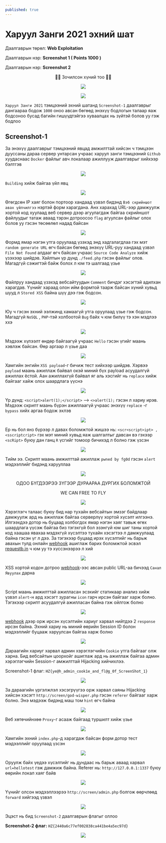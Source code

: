 ```yaml
---
published: true
---
```

# Харуул Занги 2021 эхний шат

Даалгаврын төрөл: **Web Exploitation**

Даалгаврын нэр: **Screenshot 1 ( Points 1000 )**

Даалгаврын нэр: **Screenshot 2**

<p align="center">
🐱‍💻 Зочилсон хүний тоо 🐱‍💻 
</p>
<p align="center">
  <img src="https://profile-counter.glitch.me/{2021-11-21-Haruul-Zangi-2021-First-Round-Screenshot-1-2}/count.svg">
</p>

<p align="center">
  <img src="https://raw.githubusercontent.com/fg0d/fg0d.github.io/master/photos/hzz.png">
</p>

`Харуул Занги 2021` тэмцээний эхний шатанд `Screenshot-1` даалгаврыг дангаараа бодож `1000` оноо авсан бөгөөд энэхүү бодлогын талаар яаж бодсоноо бусад багийн гишүүдтэйгээ хуваалцах нь зүйтэй болов уу гэж бодлоо

## Screenshot-1

За энэхүү даалгаврыг тэмцээний явцад амжилттай хийсэн ч тэмцээн дууссаны дараа сервер унтарсан учраас харуул занги тэмцээний `Github` хуудаснаас `Docker` файлыг авч локалаар ажиллууж даалгаврыг хийхээр бэлтгэв

<p align="center">
  <img src="https://raw.githubusercontent.com/fg0d/fg0d.github.io/master/photos/screenshot/docker-1.PNG">
</p>

`Building` хийж байгаа үйл явц

<p align="center">
  <img src="https://raw.githubusercontent.com/fg0d/fg0d.github.io/master/photos/screenshot/docker-2.PNG">
</p>

Өгөгдсөн IP хаяг болон портоор хандаад үзвэл бидэнд `Вэб скрийншот авах үйлчилгээ` нэртэй форм харагдана. Анх харахад URL-ээр дамжуулж хортой код хуулаад веб сервер дээр агуулагдаж байгаа скрийншот файлуудыг татаж аваад тэрэн дотроосоо `flag` агуулсан файлыг олох болов уу гэсэн төсөөлөл надад байсан  

<p align="center">
  <img src="https://raw.githubusercontent.com/fg0d/fg0d.github.io/master/photos/screenshot/screen.PNG">
</p>

Формд ямар нэгэн утга оруулаад үзэхэд энд хадгалагдлаа гэх мэт `random generate URL` өгч байсан бөгөөд энэхүү URL-руу хандаад үзвэл `File Not Found` алдааг өгч байсан учраас `Source Code Analyze` хийж үзэхээр шийдэв. Хайлтын үр дүнд `./feed.php` гэсэн файлыг олов. Магадгүй сэжигтэй байж болох л юм тэ шалгаад үзье

<p align="center">
  <img src="https://raw.githubusercontent.com/fg0d/fg0d.github.io/master/photos/screenshot/screen-2.PNG">
</p>

Файлруу хандаад үзэхэд вебсайтуудын `Comment` бичдэг хэсэгтэй адилхан харагдав. Үүнийг хараад олон ийм формтой таарж байсан хүний хувьд шууд л `Stored XSS` байна шүү дээ гэж бодсон.

<p align="center">
  <img src="https://raw.githubusercontent.com/fg0d/fg0d.github.io/master/photos/screenshot/screen-3.PNG">
</p>

Юу ч гэсэн эхний ээлжинд хамаагүй утга оруулаад үзье гэж бодсон. Магадгүй `NoSQL` , `PHP`-тэй холбоотой `Bug` байх ч юм билүү тэ хэн мэдлээ ххэ

<p align="center">
  <img src="https://raw.githubusercontent.com/fg0d/fg0d.github.io/master/photos/screenshot/screen-4.PNG">
</p>

Мэдээж хүлээлт өндөр байгаагүй учраас `Hello` гэсэн үгийг маань хэвлэж байсан. Өөр аргаар л үзье даа

<p align="center">
  <img src="https://raw.githubusercontent.com/fg0d/fg0d.github.io/master/photos/screenshot/screen-5.PNG">
</p>

Хамгийн энгийн `XSS payload`-г бичиж тест хийхээр шийдэв. Хэрвээ `payload` маань ажиллаж байвал окэй миний бүх payload асуудалгүй ажиллах ёстой. Аан ажиллахгүй байвал яг аль хэсгийг нь `replace` хийж байгааг хайж олох шаардлага үүснэ

<p align="center">
  <img src="https://raw.githubusercontent.com/fg0d/fg0d.github.io/master/photos/screenshot/screen-6.PNG">
</p>

Үр дүнд: `<script>alert(1);</script>` --> `<>alert(1);` гэсэн л хариу ирэв. Мэдээж скрипт маань бүрэн ажиллаагүй учраас энэхүү `replace` -г `bypass` хийх аргаа бодож эхлэв

<p align="center">
  <img src="https://raw.githubusercontent.com/fg0d/fg0d.github.io/master/photos/screenshot/screen-7.PNG">
</p>

Ер нь бол янз бүрээр л давах боломжтой жишээ нь: `<scr<script>ipt> , <sscriptcript>` гэх мэт миний хувьд яаж шалгалтыг давсан вэ гэхээр `<scRipt>` буюу дан ганц `R` үсгийг томоор бичихэд л болно гэж үзсэн

<p align="center">
  <img src="https://raw.githubusercontent.com/fg0d/fg0d.github.io/master/photos/screenshot/screen-8.PNG">
</p>

Тийм ээ. Скрипт маань амжилттай ажиллаж `pwned by fg0d` гэсэн `alert` мэдээллийг бидэнд харууллаа

<p align="center">
  <img src="https://raw.githubusercontent.com/fg0d/fg0d.github.io/master/photos/screenshot/screen-9.PNG">
</p>

<p align="center">
ОДОО БҮГДЭЭРЭЭ ЗҮГЭЭР ДУРААРАА ДУРГИХ БОЛОМЖТОЙ 
</p>

<p align="center">
WE CAN FREE TO FLY
</p>

<p align="center">
  <img src="https://raw.githubusercontent.com/fg0d/fg0d.github.io/master/photos/screenshot/dura.gif">
</p>

Хэрэглэгч талаас буюу бид нар тухайн вебсайтын эмзэг байдлаар дамжуулж ард нь ажиллаж байгаа серверлүү хортой хүсэлт илгээнэ. Илгээхдээ дотор нь буцаад холбогдох ямар нэгэн хаяг тавьж өгөх шаардлага үүсэж байгаа биз тэгэхгүй бол эзэнгүй юм шиг таны хортой код хаашаа явахаа мэдэхгүй хүсэлтээ тухайн хэсэгтээ л дамжуулаад байна гэсэн үг л дээ. За тэгэхээр буцаад ирэх хүсэлтийг нь барьж авахын тулд онлайн [webhook](https://webhook.site/) ашиглаж барих боломжтой эсвэл [requestb.in](https://pipedream.com/requestbin) ч юм уу тэ хүссэнээрээ л хий

<p align="center">
  <img src="https://raw.githubusercontent.com/fg0d/fg0d.github.io/master/photos/screenshot/screen-10.PNG">
</p>

XSS хортой кодон дотроо [webhook](https://webhook.site/)-ээс авсан public URL-аа бичээд `Санал Явуулах` дарна

<p align="center">
  <img src="https://raw.githubusercontent.com/fg0d/fg0d.github.io/master/photos/screenshot/screen-11.PNG">
</p>

Script маань амжилттай ажилласан эсэхийг статикаар анализ хийж үзвэл `alert`-н ард хэсэгт зурагны `icon` гарч ирсэн байгааг харж болно. Тэгэхээр скрипт асуудалгүй ажилласан байна гэж ойлгож болно

<p align="center">
  <img src="https://raw.githubusercontent.com/fg0d/fg0d.github.io/master/photos/screenshot/screen-12.PNG">
</p>

[webhook](https://webhook.site/) дээр орж ирсэн хүсэлтийн хариуг харвал нийтдээ 2 `response` ирсэн байна. Эхний хариу нь миний өөрийн Session ID болон мэдээллийг буцааж харуулсан байгаа харж болно 

<p align="center">
  <img src="https://raw.githubusercontent.com/fg0d/fg0d.github.io/master/photos/screenshot/screen-13-backup.PNG">
</p>

Дараагийн хариуг харвал админ хэрэглэгчийн `Cookie` утга байгааг олж харна. Бид вебсайтын цоорхойг ашиглаж ард нь ажиллаж байгаа админ хэрэглэгчийн Session-г амжилттай Hijacking хийчихлээ. 

Screenshot-1 флаг: `HZ{ye@h_admin_cook1e_and_fl@g_0f_ScreenShot_1}`

<p align="center">
  <img src="https://raw.githubusercontent.com/fg0d/fg0d.github.io/master/photos/screenshot/screen-14.PNG">
</p>

За дараагийн үргэлжлэл хэсэгрүүгээ орж харвал саяны Hijacking хийсэн хэсэгт `http://screen/god-wisper.php` гэсэн `referer` байгааг харж болно. Энэ мэдээж бидэнд маш том `hint` өгч байна

<p align="center">
  <img src="https://raw.githubusercontent.com/fg0d/fg0d.github.io/master/photos/screenshot/screen-15.PNG">
</p>

Веб хөтөчийнхөө `Proxy`-г асааж байгаад туршилт хийж үзье

<p align="center">
  <img src="https://raw.githubusercontent.com/fg0d/fg0d.github.io/master/photos/screenshot/screen-16.PNG">
</p>

Хамгийн эхний `index.php`-д харагдаж байсан форм дотор тест мэдээллийг оруулаад үзсэн

<p align="center">
  <img src="https://raw.githubusercontent.com/fg0d/fg0d.github.io/master/photos/screenshot/screen-17.PNG">
</p>

Оруулж байх үедээ хүсэлтийг нь дундаас нь барьж аваад харвал `url=hellotest` гэж дамжиж байна. Referer нь: `http://127.0.0.1:1337` буюу өөрийн локал хаяг байв

<p align="center">
  <img src="https://raw.githubusercontent.com/fg0d/fg0d.github.io/master/photos/screenshot/screen-18.PNG">
</p>

Үүнийг олсон мэдээллээрээ `http://screen/admin.php` болгож өөрчлөөд `forward` хийгээд үзвэл

<p align="center">
  <img src="https://raw.githubusercontent.com/fg0d/fg0d.github.io/master/photos/screenshot/screen-19.PNG">
</p>

Эцэст нь бид `Screenshot-2` даалгаврын флагыг оллоо

**Screenshot-2 флаг:** `HZ{2440a6c77ef002838ca441be4a5ec97d}`

<p align="center">
  <img src="https://raw.githubusercontent.com/fg0d/fg0d.github.io/master/photos/screenshot/flagg.jpg">
</p>
